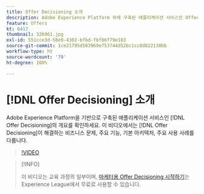 ```yaml
---
title: Offer Decisioning 소개
description: Adobe Experience Platform 위에 구축된 애플리케이션 서비스인 Offer Decisioning의 개요를 확인하세요.
feature: Offers
kt: 6417
thumbnail: 326961.jpg
exl-id: 551cce3d-58e9-4302-bfbd-fbf86f79e183
source-git-commit: 1ce21795d583969e753744d52bc1cc8d822130bb
workflow-type: ht
source-wordcount: '79'
ht-degree: 100%

---
```


# [!DNL Offer Decisioning] 소개

Adobe Experience Platform을 기반으로 구축된 애플리케이션 서비스인 [!DNL Offer Decisioning]의 개요를 확인하세요. 이 비디오에서는 [!DNL Offer Decisioning]이 해결하는 비즈니스 문제, 주요 기능, 기본 아키텍처, 주요 사용 사례를 다룹니다.


>[!VIDEO](https://video.tv.adobe.com/v/326961?quality=12&learn=on)

>[!INFO]
>
> 이 비디오는 교육 과정의 일부이며, [마케터용 Offer Decisioning 시작하기](https://experienceleague.adobe.com/?recommended=ExperiencePlatform-U-1-2020.1.offerdecisioning)는 Experience League에서 무료로 사용할 수 있습니다.
